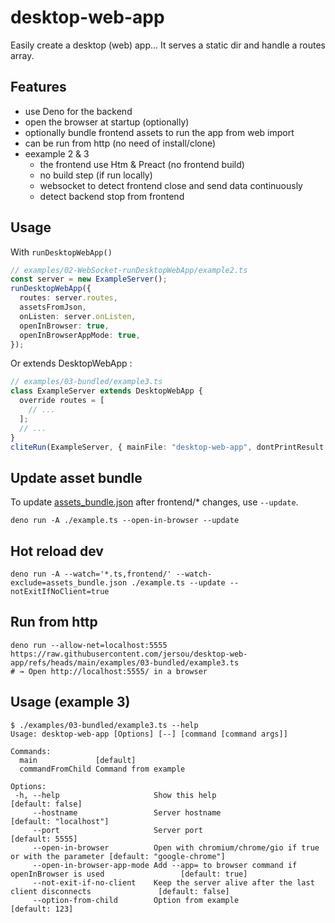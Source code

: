 # desktop-web-app

Easily create a desktop (web) app... It serves a static dir and handle a routes array.


## Features

- use Deno for the backend
- open the browser at startup (optionally)
- optionally bundle frontend assets to run the app from web import
- can be run from http (no need of install/clone)
- eexample 2 & 3
  - the frontend use Htm & Preact (no frontend build)
  - no build step (if run locally)
  - websocket to detect frontend close and send data continuously
  - detect backend stop from frontend

## Usage

With `runDesktopWebApp()`
```typescript
// examples/02-WebSocket-runDesktopWebApp/example2.ts
const server = new ExampleServer();
runDesktopWebApp({
  routes: server.routes,
  assetsFromJson,
  onListen: server.onListen,
  openInBrowser: true,
  openInBrowserAppMode: true,
});
```

Or extends DesktopWebApp :
```typescript
// examples/03-bundled/example3.ts
class ExampleServer extends DesktopWebApp {
  override routes = [
    // ...
  ];
  // ...
}
cliteRun(ExampleServer, { mainFile: "desktop-web-app", dontPrintResult: true });
```

## Update asset bundle

To update [assets_bundle.json](assets_bundle.json) after frontend/* changes, use
`--update`.

```shell
deno run -A ./example.ts --open-in-browser --update
```

## Hot reload dev

```shell
deno run -A --watch='*.ts,frontend/' --watch-exclude=assets_bundle.json ./example.ts --update --notExitIfNoClient=true
```

## Run from http

```shell
deno run --allow-net=localhost:5555 https://raw.githubusercontent.com/jersou/desktop-web-app/refs/heads/main/examples/03-bundled/example3.ts
# → Open http://localhost:5555/ in a browser
```

## Usage (example 3)

```
$ ./examples/03-bundled/example3.ts --help                  
Usage: desktop-web-app [Options] [--] [command [command args]]

Commands:
  main             [default]
  commandFromChild Command from example

Options:
 -h, --help                     Show this help                                                        [default: false]
     --hostname                 Server hostname                                                 [default: "localhost"]
     --port                     Server port                                                            [default: 5555]
     --open-in-browser          Open with chromium/chrome/gio if true or with the parameter [default: "google-chrome"]
     --open-in-browser-app-mode Add --app= to browser command if openInBrowser is used                 [default: true]
     --not-exit-if-no-client    Keep the server alive after the last client disconnects               [default: false]
     --option-from-child        Option from example                                                     [default: 123]
```

